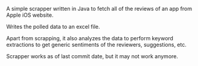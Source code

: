 A simple scrapper written in Java to fetch all of the reviews of an app from Apple iOS website.

Writes the polled data to an excel file.

Apart from scrapping, it also analyzes the data to perform keyword extractions to get generic sentiments of the reviewers, suggestions, etc. 

Scrapper works as of last commit date, but it may not work anymore.
